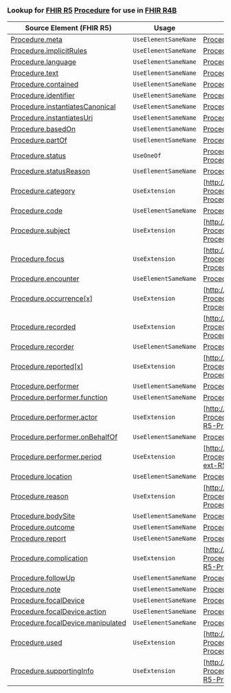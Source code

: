 ### Lookup for [FHIR R5](https://hl7.org/fhir/R5/) [Procedure](https://hl7.org/fhir/R5/Procedure.html) for use in [FHIR R4B](https://hl7.org/fhir/R4B/)

| Source Element (FHIR R5) | Usage | Target |
| -------------- | ----- | ------ |
| [Procedure.meta](https://hl7.org/fhir/R5/Procedure.html#resource) | `UseElementSameName` | [Procedure.meta](https://hl7.org/fhir/R4B/Procedure.html#resource) |
| [Procedure.implicitRules](https://hl7.org/fhir/R5/Procedure.html#resource) | `UseElementSameName` | [Procedure.implicitRules](https://hl7.org/fhir/R4B/Procedure.html#resource) |
| [Procedure.language](https://hl7.org/fhir/R5/Procedure.html#resource) | `UseElementSameName` | [Procedure.language](https://hl7.org/fhir/R4B/Procedure.html#resource) |
| [Procedure.text](https://hl7.org/fhir/R5/Procedure.html#resource) | `UseElementSameName` | [Procedure.text](https://hl7.org/fhir/R4B/Procedure.html#resource) |
| [Procedure.contained](https://hl7.org/fhir/R5/Procedure.html#resource) | `UseElementSameName` | [Procedure.contained](https://hl7.org/fhir/R4B/Procedure.html#resource) |
| [Procedure.identifier](https://hl7.org/fhir/R5/Procedure.html#resource) | `UseElementSameName` | [Procedure.identifier](https://hl7.org/fhir/R4B/Procedure.html#resource) |
| [Procedure.instantiatesCanonical](https://hl7.org/fhir/R5/Procedure.html#resource) | `UseElementSameName` | [Procedure.instantiatesCanonical](https://hl7.org/fhir/R4B/Procedure.html#resource) |
| [Procedure.instantiatesUri](https://hl7.org/fhir/R5/Procedure.html#resource) | `UseElementSameName` | [Procedure.instantiatesUri](https://hl7.org/fhir/R4B/Procedure.html#resource) |
| [Procedure.basedOn](https://hl7.org/fhir/R5/Procedure.html#resource) | `UseElementSameName` | [Procedure.basedOn](https://hl7.org/fhir/R4B/Procedure.html#resource) |
| [Procedure.partOf](https://hl7.org/fhir/R5/Procedure.html#resource) | `UseElementSameName` | [Procedure.partOf](https://hl7.org/fhir/R4B/Procedure.html#resource) |
| [Procedure.status](https://hl7.org/fhir/R5/Procedure.html#resource) | `UseOneOf` | [Procedure.status](https://hl7.org/fhir/R4B/Procedure.html#resource)<br />[Procedure.status](https://hl7.org/fhir/R4B/Procedure.html#resource) |
| [Procedure.statusReason](https://hl7.org/fhir/R5/Procedure.html#resource) | `UseElementSameName` | [Procedure.statusReason](https://hl7.org/fhir/R4B/Procedure.html#resource) |
| [Procedure.category](https://hl7.org/fhir/R5/Procedure.html#resource) | `UseExtension` | [http://hl7.org/fhir/5.0/StructureDefinition/extension-Procedure.category](StructureDefinition-ext-R5-Procedure.category.html) |
| [Procedure.code](https://hl7.org/fhir/R5/Procedure.html#resource) | `UseElementSameName` | [Procedure.code](https://hl7.org/fhir/R4B/Procedure.html#resource) |
| [Procedure.subject](https://hl7.org/fhir/R5/Procedure.html#resource) | `UseExtension` | [http://hl7.org/fhir/5.0/StructureDefinition/extension-Procedure.subject](StructureDefinition-ext-R5-Procedure.subject.html) |
| [Procedure.focus](https://hl7.org/fhir/R5/Procedure.html#resource) | `UseExtension` | [http://hl7.org/fhir/5.0/StructureDefinition/extension-Procedure.focus](StructureDefinition-ext-R5-Procedure.focus.html) |
| [Procedure.encounter](https://hl7.org/fhir/R5/Procedure.html#resource) | `UseElementSameName` | [Procedure.encounter](https://hl7.org/fhir/R4B/Procedure.html#resource) |
| [Procedure.occurrence[x]](https://hl7.org/fhir/R5/Procedure.html#resource) | `UseExtension` | [http://hl7.org/fhir/5.0/StructureDefinition/extension-Procedure.occurrence](StructureDefinition-ext-R5-Procedure.occurrence.html) |
| [Procedure.recorded](https://hl7.org/fhir/R5/Procedure.html#resource) | `UseExtension` | [http://hl7.org/fhir/5.0/StructureDefinition/extension-Procedure.recorded](StructureDefinition-ext-R5-Procedure.recorded.html) |
| [Procedure.recorder](https://hl7.org/fhir/R5/Procedure.html#resource) | `UseElementSameName` | [Procedure.recorder](https://hl7.org/fhir/R4B/Procedure.html#resource) |
| [Procedure.reported[x]](https://hl7.org/fhir/R5/Procedure.html#resource) | `UseExtension` | [http://hl7.org/fhir/5.0/StructureDefinition/extension-Procedure.reported](StructureDefinition-ext-R5-Procedure.reported.html) |
| [Procedure.performer](https://hl7.org/fhir/R5/Procedure.html#resource) | `UseElementSameName` | [Procedure.performer](https://hl7.org/fhir/R4B/Procedure.html#resource) |
| [Procedure.performer.function](https://hl7.org/fhir/R5/Procedure.html#resource) | `UseElementSameName` | [Procedure.performer.function](https://hl7.org/fhir/R4B/Procedure.html#resource) |
| [Procedure.performer.actor](https://hl7.org/fhir/R5/Procedure.html#resource) | `UseExtension` | [http://hl7.org/fhir/5.0/StructureDefinition/extension-Procedure.performer.actor](StructureDefinition-ext-R5-Procedure.pe.actor.html) |
| [Procedure.performer.onBehalfOf](https://hl7.org/fhir/R5/Procedure.html#resource) | `UseElementSameName` | [Procedure.performer.onBehalfOf](https://hl7.org/fhir/R4B/Procedure.html#resource) |
| [Procedure.performer.period](https://hl7.org/fhir/R5/Procedure.html#resource) | `UseExtension` | [http://hl7.org/fhir/5.0/StructureDefinition/extension-Procedure.performer.period](StructureDefinition-ext-R5-Procedure.pe.period.html) |
| [Procedure.location](https://hl7.org/fhir/R5/Procedure.html#resource) | `UseElementSameName` | [Procedure.location](https://hl7.org/fhir/R4B/Procedure.html#resource) |
| [Procedure.reason](https://hl7.org/fhir/R5/Procedure.html#resource) | `UseExtension` | [http://hl7.org/fhir/5.0/StructureDefinition/extension-Procedure.reason](StructureDefinition-ext-R5-Procedure.reason.html) |
| [Procedure.bodySite](https://hl7.org/fhir/R5/Procedure.html#resource) | `UseElementSameName` | [Procedure.bodySite](https://hl7.org/fhir/R4B/Procedure.html#resource) |
| [Procedure.outcome](https://hl7.org/fhir/R5/Procedure.html#resource) | `UseElementSameName` | [Procedure.outcome](https://hl7.org/fhir/R4B/Procedure.html#resource) |
| [Procedure.report](https://hl7.org/fhir/R5/Procedure.html#resource) | `UseElementSameName` | [Procedure.report](https://hl7.org/fhir/R4B/Procedure.html#resource) |
| [Procedure.complication](https://hl7.org/fhir/R5/Procedure.html#resource) | `UseExtension` | [http://hl7.org/fhir/5.0/StructureDefinition/extension-Procedure.complication](StructureDefinition-ext-R5-Procedure.complication.html) |
| [Procedure.followUp](https://hl7.org/fhir/R5/Procedure.html#resource) | `UseElementSameName` | [Procedure.followUp](https://hl7.org/fhir/R4B/Procedure.html#resource) |
| [Procedure.note](https://hl7.org/fhir/R5/Procedure.html#resource) | `UseElementSameName` | [Procedure.note](https://hl7.org/fhir/R4B/Procedure.html#resource) |
| [Procedure.focalDevice](https://hl7.org/fhir/R5/Procedure.html#resource) | `UseElementSameName` | [Procedure.focalDevice](https://hl7.org/fhir/R4B/Procedure.html#resource) |
| [Procedure.focalDevice.action](https://hl7.org/fhir/R5/Procedure.html#resource) | `UseElementSameName` | [Procedure.focalDevice.action](https://hl7.org/fhir/R4B/Procedure.html#resource) |
| [Procedure.focalDevice.manipulated](https://hl7.org/fhir/R5/Procedure.html#resource) | `UseElementSameName` | [Procedure.focalDevice.manipulated](https://hl7.org/fhir/R4B/Procedure.html#resource) |
| [Procedure.used](https://hl7.org/fhir/R5/Procedure.html#resource) | `UseExtension` | [http://hl7.org/fhir/5.0/StructureDefinition/extension-Procedure.used](StructureDefinition-ext-R5-Procedure.used.html) |
| [Procedure.supportingInfo](https://hl7.org/fhir/R5/Procedure.html#resource) | `UseExtension` | [http://hl7.org/fhir/5.0/StructureDefinition/extension-Procedure.supportingInfo](StructureDefinition-ext-R5-Procedure.supportingInfo.html) |
